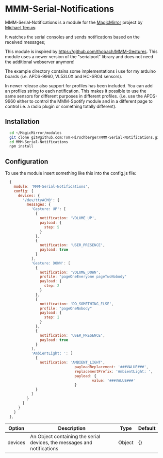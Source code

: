 # MMM-Serial-Notifications
MMM-Serial-Notifications is a module for the [MagicMirror](https://github.com/MichMich/MagicMirror) project by [Michael Teeuw](https://github.com/MichMich).

It watches the serial consoles and sends notifications based on the received messages;

This module is inspired by https://github.com/thobach/MMM-Gestures. This module uses a newer version of the "serialport" library and does not need the additional webserver anymore!

The example directory contains some implementations i use for my arduino boards (i.e. APDS-9960, VL53L0X and HC-SR04 sensors).

In newer release also support for profiles has been included. You can add an profiles string to each notification. This makes it possible to use the same sensors for different purposes in different profiles. (i.e. use the APDS-9960 either to control the MMM-Spotify module and in a different page to control i.e. a radio plugin or something totally different).

## Installation
```sh
  cd ~/MagicMirror/modules
  git clone git@github.com:Tom-Hirschberger/MMM-Serial-Notifications.git
  cd MMM-Serial-Notifications
  npm install
```


## Configuration
  To use the module insert something like this into the config.js file:
```js
  {
    module: 'MMM-Serial-Notifications',
    config: {
      devices: {
        '/dev/ttyACM0': {
          messages: {
            'Gesture: UP': [
              {
                notification: 'VOLUME_UP',
                payload: {
                  step: 5
                }
              },
              {
                notification: 'USER_PRESENCE',
                payload: true
              }
            ],
            'Gesture: DOWN': [
              {
                notification: 'VOLUME_DOWN',
                profile: "pageOneEveryone pageTwoNobody"
                payload: {
                  step: 2
                }
              },
              {
                notification: 'DO_SOMETHING_ELSE',
                profile: "pageOneNobody"
                payload: {
                  step: 2
                }
              },
              {
                notification: 'USER_PRESENCE',
                payload: true
              }
            ],
            'AmbientLight: ': [
              {
                notification: 'AMBIENT_LIGHT',
								payloadReplacement: '###VALUE###',
								replacementPrefix: 'AmbientLight: ',
								payload: {
										value: '###VALUE###'
								}
              }
            ]
          }
        }
      }
    }
  },
```

| Option  | Description | Type | Default
|-------- | ----------- | ---- | -------
| devices | An Object containing the serial devices, the messages and notifications | Object | {}
